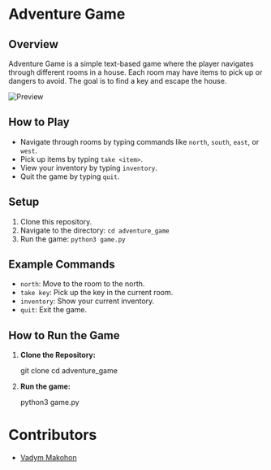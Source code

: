 # Adventure Game

## Overview
Adventure Game is a simple text-based game where the player navigates through different rooms in a house. Each room may have items to pick up or dangers to avoid. The goal is to find a key and escape the house.

![Preview](https://github.com/VadymMakohon/adventure_game/assets/138728243/4697402c-a504-49d3-b240-4c9a8a85a4b1)

## How to Play
- Navigate through rooms by typing commands like `north`, `south`, `east`, or `west`.
- Pick up items by typing `take <item>`.
- View your inventory by typing `inventory`.
- Quit the game by typing `quit`.

## Setup
1. Clone this repository.
2. Navigate to the directory: `cd adventure_game`
3. Run the game: `python3 game.py`

## Example Commands
- `north`: Move to the room to the north.
- `take key`: Pick up the key in the current room.
- `inventory`: Show your current inventory.
- `quit`: Exit the game.

## How to Run the Game

1. **Clone the Repository:**

   git clone <repository-url>
   cd adventure_game

2. **Run the game:**

   python3 game.py

# Contributors
- [Vadym Makohon](https://github.com/VadymMakohon)
